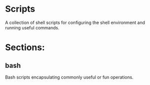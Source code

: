 # Scripts
A collection of shell scripts for configuring the shell environment and running useful commands.


# Sections:

## bash
Bash scripts encapsulating commonly useful or fun operations.
